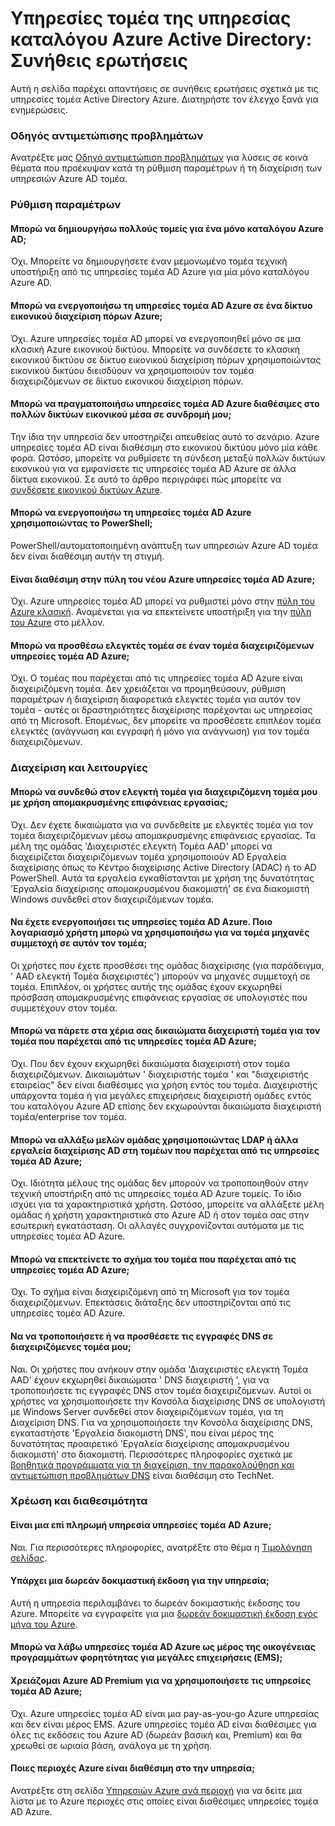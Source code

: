 <properties
    pageTitle="Συνήθεις ερωτήσεις - υπηρεσίες τομέα της υπηρεσίας καταλόγου Azure Active Directory | Microsoft Azure"
    description="Συνήθεις ερωτήσεις σχετικά με τις υπηρεσίες τομέα Active Directory Azure"
    services="active-directory-ds"
    documentationCenter=""
    authors="mahesh-unnikrishnan"
    manager="stevenpo"
    editor="curtand"/>

<tags
    ms.service="active-directory-ds"
    ms.workload="identity"
    ms.tgt_pltfrm="na"
    ms.devlang="na"
    ms.topic="article"
    ms.date="10/19/2016"
    ms.author="maheshu"/>

# <a name="azure-active-directory-domain-services-frequently-asked-questions-faqs"></a>Υπηρεσίες τομέα της υπηρεσίας καταλόγου Azure Active Directory: Συνήθεις ερωτήσεις

Αυτή η σελίδα παρέχει απαντήσεις σε συνήθεις ερωτήσεις σχετικά με τις υπηρεσίες τομέα Active Directory Azure. Διατηρήστε τον έλεγχο ξανά για ενημερώσεις.

### <a name="troubleshooting-guide"></a>Οδηγός αντιμετώπισης προβλημάτων
Ανατρέξτε μας [Οδηγό αντιμετώπιση προβλημάτων](active-directory-ds-troubleshooting.md) για λύσεις σε κοινά θέματα που προέκυψαν κατά τη ρύθμιση παραμέτρων ή τη διαχείριση των υπηρεσιών Azure AD τομέα.


### <a name="configuration"></a>Ρύθμιση παραμέτρων

#### <a name="can-i-create-multiple-domains-for-a-single-azure-ad-directory"></a>Μπορώ να δημιουργήσω πολλούς τομείς για ένα μόνο καταλόγου Azure AD;
Όχι. Μπορείτε να δημιουργήσετε έναν μεμονωμένο τομέα τεχνική υποστήριξη από τις υπηρεσίες τομέα AD Azure για μία μόνο καταλόγου Azure AD.  

#### <a name="can-i-enable-azure-ad-domain-services-in-an-azure-resource-manager-virtual-network"></a>Μπορώ να ενεργοποιήσω τη υπηρεσίες τομέα AD Azure σε ένα δίκτυο εικονικού διαχείριση πόρων Azure;
Όχι. Azure υπηρεσίες τομέα AD μπορεί να ενεργοποιηθεί μόνο σε μια κλασική Azure εικονικού δικτύου. Μπορείτε να συνδέσετε το κλασική εικονικού δικτύου σε δίκτυο εικονικού διαχείριση πόρων χρησιμοποιώντας εικονικού δικτύου διεισδύουν να χρησιμοποιούν τον τομέα διαχειριζόμενων σε δίκτυο εικονικού διαχείριση πόρων.

#### <a name="can-i-make-azure-ad-domain-services-available-in-multiple-virtual-networks-within-my-subscription"></a>Μπορώ να πραγματοποιήσω υπηρεσίες τομέα AD Azure διαθέσιμες στο πολλών δικτύων εικονικού μέσα σε συνδρομή μου;
Την ίδια την υπηρεσία δεν υποστηρίζει απευθείας αυτό το σενάριο. Azure υπηρεσίες τομέα AD είναι διαθέσιμη στο εικονικού δικτύου μόνο μία κάθε φορά. Ωστόσο, μπορείτε να ρυθμίσετε τη σύνδεση μεταξύ πολλών δικτύων εικονικού για να εμφανίσετε τις υπηρεσίες τομέα AD Azure σε άλλα δίκτυα εικονικού. Σε αυτό το άρθρο περιγράφει πώς μπορείτε να [συνδέσετε εικονικού δικτύων Azure](../vpn-gateway/virtual-networks-configure-vnet-to-vnet-connection.md).

#### <a name="can-i-enable-azure-ad-domain-services-using-powershell"></a>Μπορώ να ενεργοποιήσω τη υπηρεσίες τομέα AD Azure χρησιμοποιώντας το PowerShell;
PowerShell/αυτοματοποιημένη ανάπτυξη των υπηρεσιών Azure AD τομέα δεν είναι διαθέσιμη αυτήν τη στιγμή.

#### <a name="is-azure-ad-domain-services-available-in-the-new-azure-portal"></a>Είναι διαθέσιμη στην πύλη του νέου Azure υπηρεσίες τομέα AD Azure;
Όχι. Azure υπηρεσίες τομέα AD μπορεί να ρυθμιστεί μόνο στην [πύλη του Azure κλασική](https://manage.windowsazure.com). Αναμένεται για να επεκτείνετε υποστήριξη για την [πύλη του Azure](https://portal.azure.com) στο μέλλον.

#### <a name="can-i-add-domain-controllers-to-an-azure-ad-domain-services-managed-domain"></a>Μπορώ να προσθέσω ελεγκτές τομέα σε έναν τομέα διαχειριζόμενων υπηρεσίες τομέα AD Azure;
Όχι. Ο τομέας που παρέχεται από τις υπηρεσίες τομέα AD Azure είναι διαχειριζόμενη τομέα. Δεν χρειάζεται να προμηθεύσουν, ρύθμιση παραμέτρων ή διαχείριση διαφορετικά ελεγκτές τομέα για αυτόν τον τομέα - αυτές οι δραστηριότητες διαχείρισης παρέχονται ως υπηρεσίας από τη Microsoft. Επομένως, δεν μπορείτε να προσθέσετε επιπλέον τομέα ελεγκτές (ανάγνωση και εγγραφή ή μόνο για ανάγνωση) για τον τομέα διαχειριζόμενων.

### <a name="administration-and-operations"></a>Διαχείριση και λειτουργίες

#### <a name="can-i-connect-to-the-domain-controller-for-my-managed-domain-using-remote-desktop"></a>Μπορώ να συνδεθώ στον ελεγκτή τομέα για διαχειριζόμενη τομέα μου με χρήση απομακρυσμένης επιφάνειας εργασίας;
Όχι. Δεν έχετε δικαιώματα για να συνδεθείτε με ελεγκτές τομέα για τον τομέα διαχειριζόμενων μέσω απομακρυσμένης επιφάνειας εργασίας. Τα μέλη της ομάδας 'Διαχειριστές ελεγκτή Τομέα AAD' μπορεί να διαχειρίζεται διαχειριζόμενων τομέα χρησιμοποιούν AD Εργαλεία διαχείρισης όπως το Κέντρο διαχείρισης Active Directory (ADAC) ή το AD PowerShell. Αυτά τα εργαλεία εγκαθίστανται με χρήση της δυνατότητας 'Εργαλεία διαχείρισης απομακρυσμένου διακομιστή' σε ένα διακομιστή Windows συνδεθεί στον διαχειριζόμενων τομέα.

#### <a name="ive-enabled-azure-ad-domain-services-what-user-account-do-i-use-to-domain-join-machines-to-this-domain"></a>Να έχετε ενεργοποιήσει τις υπηρεσίες τομέα AD Azure. Ποιο λογαριασμό χρήστη μπορώ να χρησιμοποιήσω για να τομέα μηχανές συμμετοχή σε αυτόν τον τομέα;
Οι χρήστες που έχετε προσθέσει της ομάδας διαχείρισης (για παράδειγμα, ' AAD ελεγκτή Τομέα διαχειριστές') μπορούν να μηχανές συμμετοχή σε τομέα. Επιπλέον, οι χρήστες αυτής της ομάδας έχουν εκχωρηθεί πρόσβαση απομακρυσμένης επιφάνειας εργασίας σε υπολογιστές που συμμετέχουν στον τομέα.

#### <a name="can-i-wield-domain-administrator-privileges-for-the-domain-provided-by-azure-ad-domain-services"></a>Μπορώ να πάρετε στα χέρια σας δικαιώματα διαχειριστή τομέα για τον τομέα που παρέχεται από τις υπηρεσίες τομέα AD Azure;
Όχι. Που δεν έχουν εκχωρηθεί δικαιώματα διαχειριστή στον τομέα διαχειριζόμενων. Δικαιωμάτων ' διαχειριστής τομέα ' και "διαχειριστής εταιρείας" δεν είναι διαθέσιμες για χρήση εντός του τομέα. Διαχειριστής υπάρχοντα τομέα ή για μεγάλες επιχειρήσεις διαχειριστή ομάδες εντός του καταλόγου Azure AD επίσης δεν εκχωρούνται δικαιώματα διαχειριστή τομέα/enterprise τον τομέα.

#### <a name="can-i-modify-group-memberships-using-ldap-or-other-ad-administrative-tools-on-domains-provided-by-azure-ad-domain-services"></a>Μπορώ να αλλάξω μελών ομάδας χρησιμοποιώντας LDAP ή άλλα εργαλεία διαχείρισης AD στη τομέων που παρέχεται από τις υπηρεσίες τομέα AD Azure;
Όχι. Ιδιότητα μέλους της ομάδας δεν μπορούν να τροποποιηθούν στην τεχνική υποστήριξη από τις υπηρεσίες τομέα AD Azure τομείς. Το ίδιο ισχύει για τα χαρακτηριστικά χρήστη. Ωστόσο, μπορείτε να αλλάξετε μέλη ομάδας ή χρήστη χαρακτηριστικά στο Azure AD ή στον τομέα σας στην εσωτερική εγκατάσταση. Οι αλλαγές συγχρονίζονται αυτόματα με τις υπηρεσίες τομέα AD Azure.

#### <a name="can-i-extend-the-schema-of-the-domain-provided-by-azure-ad-domain-services"></a>Μπορώ να επεκτείνετε το σχήμα του τομέα που παρέχεται από τις υπηρεσίες τομέα AD Azure;
Όχι. Το σχήμα είναι διαχειριζόμενη από τη Microsoft για τον τομέα διαχειριζόμενων. Επεκτάσεις διάταξης δεν υποστηρίζονται από τις υπηρεσίες τομέα AD Azure.

#### <a name="can-i-modify-or-add-dns-records-in-my-managed-domain"></a>Να να τροποποιήσετε ή να προσθέσετε τις εγγραφές DNS σε διαχειριζόμενες τομέα μου;
Ναι. Οι χρήστες που ανήκουν στην ομάδα 'Διαχειριστές ελεγκτή Τομέα AAD' έχουν εκχωρηθεί δικαιώματα ' DNS διαχειριστή ', για να τροποποιήσετε τις εγγραφές DNS στον τομέα διαχειριζόμενων. Αυτοί οι χρήστες να χρησιμοποιήσετε την Κονσόλα διαχείρισης DNS σε υπολογιστή με Windows Server συνδεθεί στον διαχειριζόμενων τομέα, για τη Διαχείριση DNS. Για να χρησιμοποιήσετε την Κονσόλα διαχείρισης DNS, εγκαταστήστε 'Εργαλεία διακομιστή DNS', που είναι μέρος της δυνατότητας προαιρετικό 'Εργαλεία διαχείρισης απομακρυσμένου διακομιστή' στο διακομιστή. Περισσότερες πληροφορίες σχετικά με [βοηθητικά προγράμματα για τη διαχείριση, την παρακολούθηση και αντιμετώπιση προβλημάτων DNS](https://technet.microsoft.com/library/cc753579.aspx) είναι διαθέσιμη στο TechNet.


### <a name="billing-and-availability"></a>Χρέωση και διαθεσιμότητα

#### <a name="is-azure-ad-domain-services-a-paid-service"></a>Είναι μια επί πληρωμή υπηρεσία υπηρεσίες τομέα AD Azure;
Ναι. Για περισσότερες πληροφορίες, ανατρέξτε στο θέμα η [Τιμολόγηση σελίδας](https://azure.microsoft.com/pricing/details/active-directory-ds/).

#### <a name="is-there-a-free-trial-for-the-service"></a>Υπάρχει μια δωρεάν δοκιμαστική έκδοση για την υπηρεσία;
Αυτή η υπηρεσία περιλαμβάνει το δωρεάν δοκιμαστικής έκδοσης του Azure. Μπορείτε να εγγραφείτε για μια [δωρεάν δοκιμαστική έκδοση ενός μήνα του Azure](https://azure.microsoft.com/pricing/free-trial/).

#### <a name="can-i-get-azure-ad-domain-services-as-part-of-enterprise-mobility-suite-ems"></a>Μπορώ να λάβω υπηρεσίες τομέα AD Azure ως μέρος της οικογένειας προγραμμάτων φορητότητας για μεγάλες επιχειρήσεις (EMS);
#### <a name="do-i-need-azure-ad-premium-to-use-azure-ad-domain-services"></a>Χρειάζομαι Azure AD Premium για να χρησιμοποιήσετε τις υπηρεσίες τομέα AD Azure;
Όχι. Azure υπηρεσίες τομέα AD είναι μια pay-as-you-go Azure υπηρεσίας και δεν είναι μέρος EMS. Azure υπηρεσίες τομέα AD είναι διαθέσιμες για όλες τις εκδόσεις του Azure AD (δωρεάν βασική και, Premium) και θα χρεωθεί σε ωριαία βάση, ανάλογα με τη χρήση.

#### <a name="what-azure-regions-is-the-service-available-in"></a>Ποιες περιοχές Azure είναι διαθέσιμη στο την υπηρεσία;
Ανατρέξτε στη σελίδα [Υπηρεσιών Azure ανά περιοχή](https://azure.microsoft.com/regions/#services/) για να δείτε μια λίστα με το Azure περιοχές στις οποίες είναι διαθέσιμες υπηρεσίες τομέα AD Azure.
